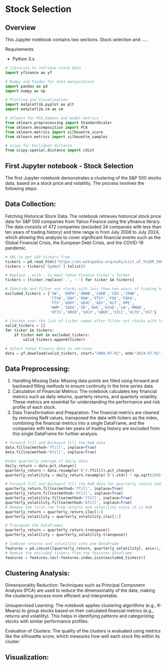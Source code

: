 # Stock Selection 

## Overview

This Jupyter notebook contains two sections. Stock selection and ..... 


Requirements
* Python 3.x
  
```python
# libraries to retrieve stock data
import yfinance as yf

# Numpy and Pandas for data manipulation
import pandas as pd
import numpy as np

# Plotting and Visualization
import matplotlib.pyplot as plt
import matplotlib.cm as cm

# sklearn for PCA,kmeans and model metrics
from sklearn.preprocessing import StandardScaler
from sklearn.decomposition import PCA
from sklearn.metrics import silhouette_score
from sklearn.metrics import silhouette_samples

# scipy for Euclidean distance
from scipy.spatial.distance import cdist

```

## First Jupyter notebook - Stock Selection 

The first Jupyter notebook demonstrates a clustering of the S&P 500 stocks data, based on a stock price and volatility. The process  involves the following steps:

## Data Collection:

Fetching Historical Stock Data: The notebook retrieves historical stock price data for S&P 500 companies from Yahoo Finance using the yfinance library. The data consists of 472 companies (excluded 34 companies with less than ten years of trading history) and time range is from July 2008 to July 2024, which allowing this analysis to cover significant financial events such as the Global Financial Crisis, the European Debt Crisis, and the COVID-19 pandemic.

```python
# URL to get S&P tickers from
tickers = pd.read_html('https://en.wikipedia.org/wiki/List_of_S%26P_500_companies')[0]
tickers = tickers['Symbol'].tolist()

# Replace . with - to meet Yahoo Finance ticker's format
tickers = [ticker.replace('.', '-') for ticker in tickers]

# Identidy and filter out stocks with less than ten years of trading history
excluded_tickers = {'SW', 'ENPH','ABNB','CARR','CEG','CRWD',
                    'CTVA','DAY','DOW','ETSY','FOX','FOXA',
                    'FTV','GDDY','GEHC','GEV','HLT','HPE',
                    'HWM','INVH','IR','KHC','KVUE','LW','MRNA',
                    'OTIS','ORVO','SOLV','UBER','VICI','VLTO','VST'}

# iterate over the list of ticker names after filter out stocks with less than ten years of trading history and extract the individual tickers
valid_tickers = []
for ticker in tickers:
    if ticker not in excluded_tickers:
        valid_tickers.append(ticker)
```

```python
# Select Yahoo Finance data to retrieve
data = yf.download(valid_tickers, start="2008-07-01", end="2024-07-01")['Adj Close']
```


## Data Preprocessing:

1. Handling Missing Data: Missing data points are filled using forward and backward filling methods to ensure continuity in the time series data.
2. Calculation of Financial Metrics: The notebook calculates key financial metrics such as daily returns, quarterly returns, and quarterly volatility. These metrics are essential for understanding the performance and risk profile of each stock.
3. Data Transformation and Preparation: The financial metrics are cleaned by removing NaN values, transposed the data with tickers as the index, combining the financial metrics into a single DataFrame, and the companies with less than ten years of trading history are excluded from this single DataFrame for further analysis.

```python
# Forward fill and Backward fill the NaN data
data.fillna(method='ffill', inplace=True)  
data.fillna(method='bfill', inplace=True)  
```

```python
#take quarterly average of daily data
daily_return = data.pct_change()
quarterly_return = data.resample('Q').ffill().pct_change()
quarterly_volatility = daily_return.resample('Q').std() * np.sqrt(200)
```

```python
# Forward fill and Backward fill the NaN data for quarterly return and quarterly_volatility
quarterly_return.fillna(method='ffill', inplace=True)
quarterly_return.fillna(method='bfill', inplace=True)
quarterly_volatility.fillna(method='ffill', inplace=True)
quarterly_volatility.fillna(method='bfill', inplace=True)
# Remove the first row from returns and volatility since it is NaN
quarterly_return = quarterly_return.iloc[1:]
quarterly_volatility = quarterly_volatility.iloc[1:]
```

```python
# Transpose the DataFrames
quarterly_return = quarterly_return.transpose()
quarterly_volatility = quarterly_volatility.transpose()
```

```python
# Combine returns and volatility into one DataFrame
features = pd.concat([quarterly_return, quarterly_volatility], axis=1, keys=['Returns', 'Volatility'])
# Remove the excluded tickers from the features DataFrame
features = features.loc[~features.index.isin(excluded_tickers)]
```

## Clustering Analysis:

Dimensionality Reduction: Techniques such as Principal Component Analysis (PCA) are used to reduce the dimensionality of the data, making the clustering process more efficient and interpretable.



Unsupervised Learning: The notebook applies clustering algorithms (e.g., K-Means) to group stocks based on their calculated financial metrics (e.g., returns and volatility). This helps in identifying patterns and categorizing stocks with similar performance profiles.



Evaluation of Clusters: The quality of the clusters is evaluated using metrics like the silhouette score, which measures how well each stock fits within its cluster.

## Visualization:
